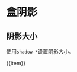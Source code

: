 # 盒阴影

## 阴影大小

使用`shadow-*`设置阴影大小。

<Example background="light-grid">
  <div class="-grid -grid-cols-3 -gap-8">
    <div v-for = "item in sizeJson" class="flex -flex-col -items-center">
      <div :class="item" class="-w-24 -h-24"></div>
      <div class="text-center mt-2">{{item}}</div>
    </div>
  </div>
</Example>

<script setup>
  const sizeJson = [
    'shadow-none',
    'shadow-sm',
    'shadow',
    'shadow-md',
    'shadow-lg',
    'shadow-xl',
    'shadow-2xl',
    'shadow-inner',
  ];
</script>
